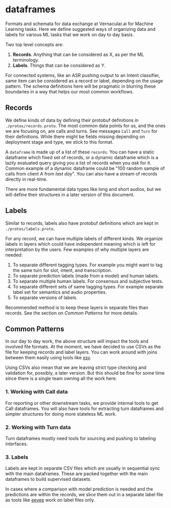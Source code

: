 # dataframes

Formats and schemata for data exchange at Vernacular.ai for Machine Learning
tasks. Here we define suggested ways of organizing data and labels for various
ML tasks that we work on day to day basis.

Two top level concepts are:
1. **Records**. Anything that can be considered as X, as per the ML terminology.
2. **Labels**. Things that can be considered as Y.

For connected systems, like an ASR pushing output to an Intent classifier, same
item can be considered as a record or label, depending on the usage pattern. The
schema definitions here will be pragmatic in blurring these boundaries in a way
that helps our most common workflows.

## Records
We define kinds of data by defining their protobuf definitions in
`./protos/records.proto`. The most common data points for us, and the ones we
are focusing on, are calls and turns. See messages `Call` and `Turn` for their
definitions. While there might be fields missing depending on deployment stage
and type, we stick to this format.

A `dataframe` is made up of a list of these `records`. You can have a static
dataframe which fixed set of records, or a dynamic dataframe which is a lazily
evaluated query giving you a list of records when you _ask_ for it. Common
example of a dynamic dataframe could be "100 random sample of calls from client
A from _last day_". You can also have a stream of records directly in real-time.

There are more fundamental data types like long and short audios, but we will
define their structures in a later version of this document.

## Labels
Similar to records, labels also have protobuf definitions which are kept in
`./protos/labels.proto`.

For any record, we can have multiple labels of different kinds. We organize
labels in layers which could have independent meaning which is left for
interpretation by the users. Few examples of why multiple layers are needed:

1. To separate different tagging types. For example you might want to tag the
   same turn for slot, intent, and transcription.
1. To separate prediction labels (made from a model) and human labels.
1. To separate multiple human labels. For consensus and subjective tests.
1. To separate different sets of same tagging types. For example separate label
   set for semantics and audio properties.
1. To separate versions of labels.

Recommended method is to keep these layers in separate files than records. See
the section on _Common Patterns_ for more details.

## Common Patterns
In our day to day work, the above structure will impact the tools and involved
file formats. At the moment, we have decided to use CSVs as the file for keeping
records and label layers. You can work around with joins between them easily
using tools like [xsv](https://github.com/BurntSushi/xsv).

Using CSVs also mean that we are leaving strict type checking and validation
for, possibly, a later version. But this should be fine for some time since
there is a single team owning all the work here.

### 1. Working with Call data
For reporting or other downstream tasks, we provide internal tools to get Call
dataframes. You will also have tools for extracting turn dataframes and simpler
structures for doing more stateless ML work.

### 2. Working with Turn data
Turn dataframes mostly need tools for sourcing and pushing to labeling
interfaces.

### 3. Labels
Labels are kept in separate CSV files which are usually in sequential sync with
the main dataframes. These are packed together with the main dataframes to build
supervised datasets.

In cases where a comparison with model prediction is needed and the predictions
are within the records, we slice them out in a separate label file as tools like
[eevee](https://github.com/Vernacular-ai/eevee) work on label files only.
